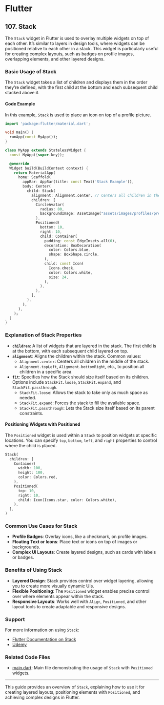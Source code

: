 # Flutter

## 107. Stack

The `Stack` widget in Flutter is used to overlay multiple widgets on top of each other. It’s similar to layers in design tools, where widgets can be positioned relative to each other in a stack. This widget is particularly useful for creating complex layouts, such as badges on profile images, overlapping elements, and other layered designs.

### Basic Usage of Stack

The `Stack` widget takes a list of children and displays them in the order they’re defined, with the first child at the bottom and each subsequent child stacked above it.

#### Code Example

In this example, `Stack` is used to place an icon on top of a profile picture.

```dart
import 'package:flutter/material.dart';

void main() {
  runApp(const MyApp());
}

class MyApp extends StatelessWidget {
  const MyApp({super.key});

  @override
  Widget build(BuildContext context) {
    return MaterialApp(
      home: Scaffold(
        appBar: AppBar(title: const Text('Stack Example')),
        body: Center(
          child: Stack(
            alignment: Alignment.center, // Centers all children in the stack
            children: [
              CircleAvatar(
                radius: 80,
                backgroundImage: AssetImage("assets/images/profiles/profile.png"),
              ),
              Positioned(
                bottom: 10,
                right: 10,
                child: Container(
                  padding: const EdgeInsets.all(6),
                  decoration: BoxDecoration(
                    color: Colors.blue,
                    shape: BoxShape.circle,
                  ),
                  child: const Icon(
                    Icons.check,
                    color: Colors.white,
                    size: 24,
                  ),
                ),
              ),
            ],
          ),
        ),
      ),
    );
  }
}
```

### Explanation of Stack Properties

- **`children`**: A list of widgets that are layered in the stack. The first child is at the bottom, with each subsequent child layered on top.
- **`alignment`**: Aligns the children within the stack. Common values:
  - `Alignment.center`: Centers all children in the middle of the stack.
  - `Alignment.topLeft`, `Alignment.bottomRight`, etc., to position all children in a specific area.
- **`fit`**: Specifies how the Stack should size itself based on its children. Options include `StackFit.loose`, `StackFit.expand`, and `StackFit.passthrough`.
  - `StackFit.loose`: Allows the stack to take only as much space as needed.
  - `StackFit.expand`: Forces the stack to fill the available space.
  - `StackFit.passthrough`: Lets the Stack size itself based on its parent constraints.

#### Positioning Widgets with Positioned

The `Positioned` widget is used within a `Stack` to position widgets at specific locations. You can specify `top`, `bottom`, `left`, and `right` properties to control where the child is placed.

```dart
Stack(
  children: [
    Container(
      width: 100,
      height: 100,
      color: Colors.red,
    ),
    Positioned(
      top: 10,
      right: 10,
      child: Icon(Icons.star, color: Colors.white),
    ),
  ],
)
```

### Common Use Cases for Stack

- **Profile Badges**: Overlay icons, like a checkmark, on profile images.
- **Floating Text or Icons**: Place text or icons on top of images or backgrounds.
- **Complex UI Layouts**: Create layered designs, such as cards with labels or badges.

### Benefits of Using Stack

- **Layered Design**: Stack provides control over widget layering, allowing you to create more visually dynamic UIs.
- **Flexible Positioning**: The `Positioned` widget enables precise control over where elements appear within the stack.
- **Responsive Layouts**: Works well with `Align`, `Positioned`, and other layout tools to create adaptable and responsive designs.

### Support

For more information on using `Stack`:

- [Flutter Documentation on Stack](https://api.flutter.dev/flutter/widgets/Stack-class.html)
- [Udemy](https://www.udemy.com/course/flutter-dart-creez-des-applications-pour-ios-et-android/learn/lecture/26975712#overview)

### Related Code Files

- [main.dart](main.dart): Main file demonstrating the usage of `Stack` with `Positioned` widgets.

---

This guide provides an overview of `Stack`, explaining how to use it for creating layered layouts, positioning elements with `Positioned`, and achieving complex designs in Flutter.

